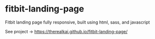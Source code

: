 # fitbit-landing-page
Fitbit landing page fully responsive, built using html, sass, and javascript

See project -> https://therealkai.github.io/fitbit-landing-page/
